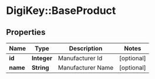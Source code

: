 # DigiKey::BaseProduct

## Properties
Name | Type | Description | Notes
------------ | ------------- | ------------- | -------------
**id** | **Integer** | Manufacturer Id | [optional] 
**name** | **String** | Manufacturer Name | [optional] 


